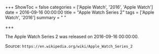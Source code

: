 +++
ShowToc = false
categories = ['Apple Watch', '2016', 'Apple Watch']
date = 2016-09-16 00:00:00
title = "Apple Watch Series 2"
tags = ['Apple Watch', '2016']
summary = " "

+++

The Apple Watch Series 2 was released on 2016-09-16 00:00:00.

Source: `https://en.wikipedia.org/wiki/Apple_Watch_Series_2`


